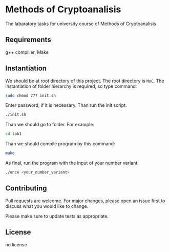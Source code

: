
# Methods of Cryptoanalisis 

The labaratory tasks for university course of Methods of Cryptoanalisis

## Requirements

g++ compiller,
Make 



## Instantiation 
We should be at root directory of this project. The root directory is `MoC`.
The instantiation of folder hierarchy is required, so type command: 
```bash
sudo chmod 777 init.sh
```
Enter password, if it is necessary.
Than run the init script.
```bash
./init.sh
```
Than we should go to folder. For example:
```bash
cd lab1
```
Than we should compile program by this command:
```bash
make
```
As final, run the program with the input of your number variant:
```bash
./once <your_number_variant>
```

## Contributing
Pull requests are welcome. For major changes, please open an issue first to discuss what you would like to change.

Please make sure to update tests as appropriate.

## License
no license